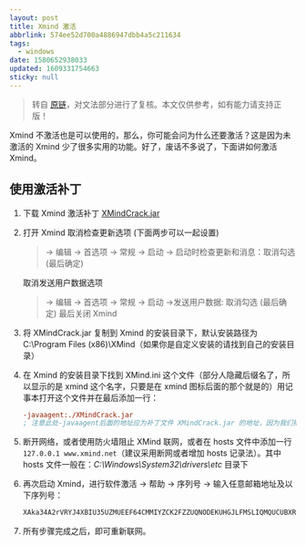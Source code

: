 ```yaml
---
layout: post
title: Xmind 激活
abbrlink: 574ee52d700a4886947dbb4a5c211634
tags:
  - windows
date: 1580652938033
updated: 1609331754663
sticky: null
---
```


> 转自 [原链](https://github.com/mounui/Xmind)，对文法部分进行了复核。本文仅供参考，如有能力请支持正版！

Xmind 不激活也是可以使用的，那么，你可能会问为什么还要激活？这是因为未激活的 Xmind 少了很多实用的功能。好了，废话不多说了，下面讲如何激活 Xmind。

## 使用激活补丁

1.  下载 Xmind 激活补丁 [XMindCrack.jar](https://raw.githubusercontent.com/rxliuli/blog_binary_file/master/XMindCrack.jar)

1.  打开 Xmind 取消检查更新选项 (下面两步可以一起设置)

    > \-> 编辑 -> 首选项 -> 常规 -> 启动 -> 启动时检查更新和消息：取消勾选 (最后确定)

    取消发送用户数据选项

    > \-> 编辑 -> 首选项 -> 常规 -> 启动 ->发送用户数据: 取消勾选 (最后确定)
    > 最后关闭 Xmind

1.  将 XMindCrack.jar 复制到 Xmind 的安装目录下，默认安装路径为 C:\Program Files (x86)\XMind（如果你是自定义安装的请找到自己的安装目录）

1.  在 Xmind 的安装目录下找到 XMind.ini 这个文件（部分人隐藏后缀名了，所以显示的是 xmind 这个名字，只要是在 xmind 图标后面的那个就是的）用记事本打开这个文件并在最后添加一行：

    ```ini
    -javaagent:./XMindCrack.jar
    ; 注意此处-javaagent后面的地址应为补丁文件 XMindCrack.jar 的地址，因为我们把该文件放到了Xmind 的安装目录下，Xmind.ini 和 XMindCrack.jar 在同一目录下，因此这里我们可以使用相对路径，如果这两个文件不在同一个目录下，注意填写正确的路径
    ```

1.  断开网络，或者使用防火墙阻止 XMind 联网，或者在 hosts 文件中添加一行`127.0.0.1 www.xmind.net`（建议采用断网或者增加 hosts 记录法）。其中 hosts 文件一般在：_C:\Windows\System32\drivers\etc_ 目录下

1.  再次启动 Xmind，进行软件激活 -> 帮助 -> 序列号 -> 输入任意邮箱地址及以下序列号：

    ```sh
    XAka34A2rVRYJ4XBIU35UZMUEEF64CMMIYZCK2FZZUQNODEKUHGJLFMSLIQMQUCUBXRENLK6NZL37JXP4PZXQFILMQ2RG5R7G4QNDO3PSOEUBOCDRYSSXZGRARV6MGA33TN2AMUBHEL4FXMWYTTJDEINJXUAV4BAYKBDCZQWVF3LWYXSDCXY546U3NBGOI3ZPAP2SO3CSQFNB7VVIY123456789012345
    ```

1.  所有步骤完成之后，即可重新联网。
